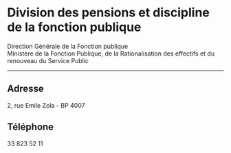 # Division des pensions et discipline de la fonction publique

Direction Générale de la Fonction publique  
Ministère de la Fonction Publique, de la Rationalisation des effectifs et du renouveau du Service Public  

--------------------------------------------------------------------------------------------------------------------------------------------------------

**Adresse**
-----------

2, rue Emile Zola - BP 4007

**Téléphone**
-------------

33 823 52 11